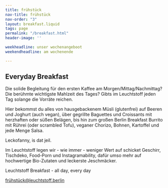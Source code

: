 ```yaml
---
title: frühstück
nav-title: frühstück
nav-order: "3"
layout: breakfast.liquid
tags: page
permalink: "/breakfast.html"
header-image: ''

weekheadline: unser wochenangeboot
weekendheadline: am wochenende

---
```

## Everyday Breakfast

Die solide Begleitung für den ersten Kaffee am Morgen/Mittag/Nachmittag? Die berühmte wichtigste Mahlzeit des Tages? Gibts im Leuchtstoff jeden Tag solange die Vorräte reichen.

Hier bekommst du alles von hausgebackenem Müsli (glutenfrei) auf Beeren und Joghurt (auch vegan), über gegrillte Baguettes und Croissants mit herzhaften oder süßen Belägen, bis hin zum großen Berlin Breakfast Burrito mit Rührei (oder scrambled Tofu), veganer Chorizo, Bohnen, Kartoffel und jede Menge Salsa.

Leckofanny, is dat jeil.

Im Leuchtstoff legen wir - wie immer - weniger Wert auf schicket Geschirr, Tischdeko, Food-Porn und Instagramability, dafür umso mehr auf hochwertige Bio-Zutaten und leckerste Jeschmäcker.

Leuchtstoff Breakfast - all day, every day

[frühstück@leuchtstoff.berlin](mailto:frühstück@leuchtstoff.berlin)
